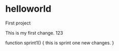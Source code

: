 # helloworld
First project

This is my first change. 123


function sprint1() {
  this is sprint one new changes.
}
